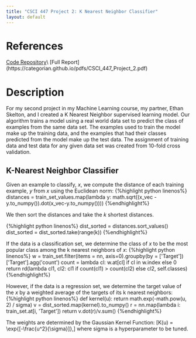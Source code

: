 ```yaml
---
title: "CSCI 447 Project 2: K Nearest Neighbor Classifier"
layout: default
---
```


<h1>References</h1>
<a href = "https://github.com/EthanSkelton9/csci447_project2">Code Repository</a>\
[Full Report](https://categorian.github.io/pdfs/CSCI_447_Project_2.pdf)

<h1>Description</h1>

<p>
For my second project in my Machine Learning course, my partner, Ethan Skelton, and I created a K Nearest Neighbor supervised learning model. Our algorithm trains a model using a real world data set to predict the class of examples from the same data set. The examples used to train the model make up the training data, and the examples that had their classes predicted from the model make up the test data. The assignment of training data and test data for any given data set was created from 10-fold cross validation. 
</p>

<h2>K-Nearest Neighbor Classifier</h2>

<p>
Given an example to classify, <em>x</em>, we compute the distance of each training example, <em>y</em> from <em>x</em> using the Euclidean norm:
{%highlight python linenos%}
distances = train_set_values.map(lambda y: math.sqrt((x_vec - y.to_numpy()).dot(x_vec-y.to_numpy())))
{%endhighlight%}
</p>

<p>
We then sort the distances and take the <em>k</em> shortest distances.

{%highlight python linenos%}
dist_sorted = distances.sort_values()
dist_sorted = dist_sorted.take(range(k))
{%endhighlight%}
</p>

<p>
If the data is a classification set, we determine the class of <em>x</em> to be the most popular class among the k nearest neighbors of <em>x</em>:
{%highlight python linenos%}
w = train_set.filter(items = nn, axis=0).groupby(by = ['Target'])['Target'].agg('count')
count = lambda cl: w.at[cl] if cl in w.index else 0
return rd(lambda cl1, cl2: cl1 if count(cl1) > count(cl2) else cl2, self.classes)
{%endhighlight%}
</p>

<p>
However, if the data is a regression set, we determine the target value of the <em>x</em> by a weighted average of the targets of its k nearest neighbors:
{%highlight python linenos%}
def kernel(u):
    return math.exp(-math.pow(u, 2) / sigma)
v = dist_sorted.map(kernel).to_numpy()
r = nn.map(lambda i: train_set.at[i, 'Target'])
return v.dot(r)/v.sum()
{%endhighlight%}

The weights are determined by the Gaussian Kernel Function:
\[K(u) = \exp{[-\frac{u^2}{\sigma}]},\]
where sigma is a hyperparameter to be tuned. 
</p>

